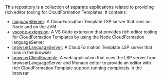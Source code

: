 This repository is a collection of separate applications related to providing rich editor tooling for CloudFormation Templates. It contains:
- [languageServer](languageServer/README.md): A CloudFormation Template LSP server that runs on Node and on the JVM
- [vscode-extension](vscode-extension/README.md): A VS Code extension that provides rich editor tooling for CloudFormation Templates by using the Node CloudFormation languageServer
- [browserLanguageServer](browserLanguageServer/README.md): A CloudFormation Template LSP server that runs in the browser
- [browserClientExample](browserClientExample/README.md): A web application that uses the LSP server from browserLanguageServer and Monaco editor to provide an editor with rich CloudFormation Template support running completely in the browser
